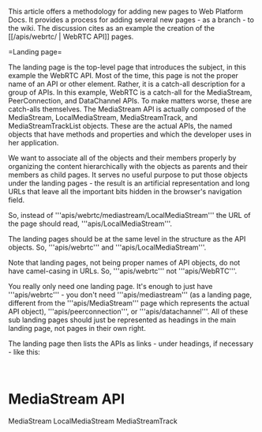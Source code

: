 This article offers a methodology for adding new pages to Web Platform Docs. It provides a process for adding several new pages -  as a branch - to the wiki. The discussion cites as an example the creation of  the [[/apis/webrtc/ | WebRTC API]] pages.

=Landing page=

The landing page is the top-level page that introduces the subject, in this example the WebRTC API. Most of the time, this page is not the proper name of an API or other element. Rather, it is a catch-all description for a group of APIs. In this example, WebRTC is a catch-all for the MediaStream, PeerConnection, and DataChannel APIs. To make matters worse, these are catch-alls themselves. The MediaStream API is actually composed of the MediaStream, LocalMediaStream, MediaStreamTrack, and MediaStreamTrackList objects. These are the actual APIs, the named objects that have methods and properties and which the developer uses in her application.

We want to associate all of the objects and their members properly by organizing the content hierarchically with the objects as parents and their members as child pages. It serves no useful purpose to put those objects under the landing pages - the result is an artificial representation and long URLs that leave all the important bits hidden in the browser's navigation field.

So, instead of '''apis/webrtc/mediastream/LocalMediaStream''' the URL of the page should read, '''apis/LocalMediaStream'''.

The landing pages should be at the same level in the structure as the API objects. So, '''apis/webrtc''' and '''apis/LocalMediaStream'''.

Note that landing pages, not being proper names of API objects, do not have camel-casing in URLs. So, '''apis/webrtc''' not '''apis/WebRTC'''.

You really only need one landing page. It's enough to just have '''apis/webrtc''' - you don't need '''apis/mediastream''' (as a landing page, different from the '''apis/MediaStream''' page which represents the actual API object), '''apis/peerconnection''', or '''apis/datachannel'''. All of these sub landing pages should just be represented as headings in the main landing page, not pages in their own right.

The landing page then lists the APIs as links - under headings, if necessary - like this:
<nowiki>
<title>WebRTC API</title>
</nowiki>
<br />
<nowiki>
   <h1>MediaStream API</h1>
</nowiki>
<nowiki>
   <a href...>MediaStream</a>
</nowiki>
<nowiki>
   <a href...>LocalMediaStream</a>
</nowiki>
<nowiki>
   <a href...>
</nowiki>
<nowiki>
   <a href...>MediaStreamTrack</a>
</nowiki>